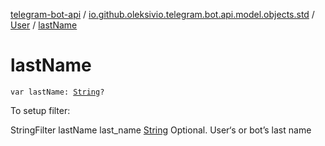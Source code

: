 [telegram-bot-api](../../index.md) / [io.github.oleksivio.telegram.bot.api.model.objects.std](../index.md) / [User](index.md) / [lastName](./last-name.md)

# lastName

`var lastName: `[`String`](https://kotlinlang.org/api/latest/jvm/stdlib/kotlin/-string/index.html)`?`

To setup filter:

StringFilter lastName last_name [String](https://kotlinlang.org/api/latest/jvm/stdlib/kotlin/-string/index.html) Optional. User‘s or bot’s last name

